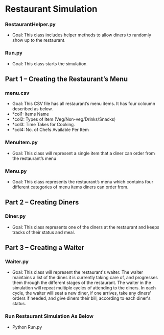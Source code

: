 # Restaurant Simulation
 
### RestaurantHelper.py
-	Goal: This class includes helper methods to allow diners to randomly show up to the restaurant.

### Run.py
-	Goal: This class starts the simulation.

## Part 1 – Creating the Restaurant’s Menu 

### menu.csv
-	Goal: This CSV file has all restaurant’s menu items. It has four coloumn described as below.
-	*col1: Items Name
-	*col2: Types of Item (Veg/Non-veg/Drinks/Snacks)
-	*col3: Time Takes for Cooking.
-	*col4: No. of Chefs Available Per Item

### MenuItem.py
-	Goal: This class will represent a single item that a diner can order from the restaurant’s menu

### Menu.py
-	Goal: This class represents the restaurant’s menu which contains four different categories of menu items diners can order from.

## Part 2 – Creating Diners

### Diner.py
- Goal: This class represents one of the diners at the restaurant and keeps tracks of their status and meal.

## Part 3 – Creating a Waiter

### Waiter.py
- Goal: This class will represent the restaurant's waiter. The waiter maintains a list of the dines it is currently taking care of, and progresses them through the different stages of the restaurant. The waiter in the simulation will repeat multiple cycles of attending to the diners. In each cycle, the waiter will seat a new diner, if one arrives, take any diners' orders if needed, and give diners their bill, according to each diner's status.

### Run Restaurant Simulation As Below
- Python Run.py
